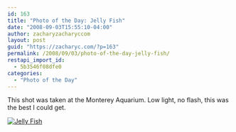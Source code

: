 ```yaml
---
id: 163
title: "Photo of the Day: Jelly Fish"
date: "2008-09-03T15:55:10-04:00"
author: zacharyzacharyccom
layout: post
guid: "https://zacharyc.com/?p=163"
permalink: /2008/09/03/photo-of-the-day-jelly-fish/
restapi_import_id:
  - 5b3546f08dfe0
categories:
  - "Photo of the Day"
---
```


This shot was taken at the Monterey Aquarium. Low light, no flash, this was the best I could get.

[![](/assets/img/2008/09/jellyfish.jpg?resize=499%2C330&ssl=1 "Jelly Fish")](/assets/img/2008/09/jellyfish.jpg?ssl=1)
